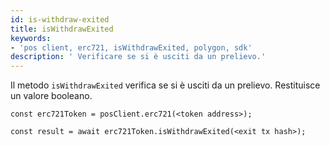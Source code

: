 ```yaml
---
id: is-withdraw-exited
title: isWithdrawExited
keywords:
- 'pos client, erc721, isWithdrawExited, polygon, sdk'
description: ' Verificare se si è usciti da un prelievo.'
---
```


Il metodo `isWithdrawExited` verifica se si è usciti da un prelievo. Restituisce un valore booleano.

```
const erc721Token = posClient.erc721(<token address>);

const result = await erc721Token.isWithdrawExited(<exit tx hash>);

```
